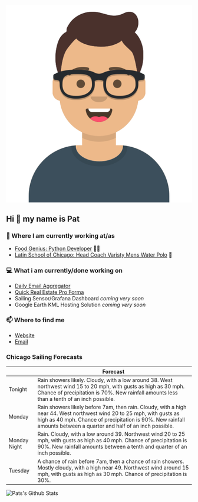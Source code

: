 [![Social banner for p-j-falconer](https://raw.githubusercontent.com/P-J-FALCONER/P-J-FALCONER/master/assets/avataaars.svg)](https://patfalconer.com/)
## Hi :wave: my name is Pat

### 💼 Where I am currently working at/as
- [Food Genius: Python Developer](https://getfoodgenius.com/) 🍔🐍
- [Latin School of Chicago: Head Coach Varisty Mens Water Polo](https://www.latinschool.org/) 🤽


### 💻 What i am currently/done working on
 - [Daily Email Aggregator](https://github.com/P-J-FALCONER/dott_daily_mail)
 - [Quick Real Estate Pro Forma](https://github.com/P-J-FALCONER/henry)
 - Sailing Sensor/Grafana Dashboard *coming very soon*
 - Google Earth KML Hosting Solution *coming very soon*

### 📫 Where to find me
 - [Website](https://patfalconer.com/)
 - [Email](mailto:patrick.j.falconer@gmail.com)


### Chicago Sailing Forecasts
|   | Forecast  |
|---|---|
| Tonight | Rain showers likely. Cloudy, with a low around 38. West northwest wind 15 to 20 mph, with gusts as high as 30 mph. Chance of precipitation is 70%. New rainfall amounts less than a tenth of an inch possible. |
| Monday | Rain showers likely before 7am, then rain. Cloudy, with a high near 44. West northwest wind 20 to 25 mph, with gusts as high as 40 mph. Chance of precipitation is 90%. New rainfall amounts between a quarter and half of an inch possible. |
| Monday Night | Rain. Cloudy, with a low around 39. Northwest wind 20 to 25 mph, with gusts as high as 40 mph. Chance of precipitation is 90%. New rainfall amounts between a tenth and quarter of an inch possible. |
| Tuesday | A chance of rain before 7am, then a chance of rain showers. Mostly cloudy, with a high near 49. Northwest wind around 15 mph, with gusts as high as 30 mph. Chance of precipitation is 30%. |

![Pats's Github Stats](https://github-readme-stats.vercel.app/api?username=p-j-falconer&show_icons=true&theme=radical)
